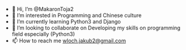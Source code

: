 - 👋 Hi, I’m @MakaronToja2
- 👀 I’m interested in Programming and Chinese culture
- 🌱 I’m currently learning Python3 and Django
- 💞️ I’m looking to collaborate on Developing my skills on programming field especially (Python3)
- 📫 How to reach me wloch.jakub2@gmail.com
